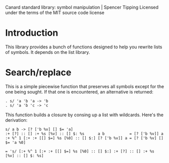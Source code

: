 Canard standard library: symbol manipulation | Spencer Tipping
Licensed under the terms of the MIT source code license

# Introduction

This library provides a bunch of functions designed to help you rewrite lists of symbols. It depends on the list library.

# Search/replace

This is a simple piecewise function that preserves all symbols except for the one being sought. If that one is encountered, an alternative is returned:

    . s/ 'a 'b 'a -> 'b
    . s/ 'a 'b 'c -> 'c

This function builds a closure by consing up a list with wildcards. Here's the derivation:

    s/ a b -> [? ['b %v] [] $= 'a]
    :+ [?] :: [] :+ %s [%v] :: [] $: %s      a b           = [? ['b %v]] a
    :+ %^ 1 [:+ :+ [[] $=] %s [%0] :: [] $:] [? ['b %v]] a = [? ['b %v] [] $= 'a %0]

    = 's/ [:+ %^ 1 [:+ :+ [[] $=] %s [%0] :: [] $:] :+ [?] :: [] :+ %s [%v] :: [] $: %s]